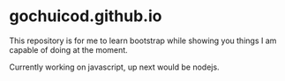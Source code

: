 # gochuicod.github.io

This repository is for me to learn bootstrap while showing you things I am capable of doing
at the moment.

Currently working on javascript, up next would be nodejs.
